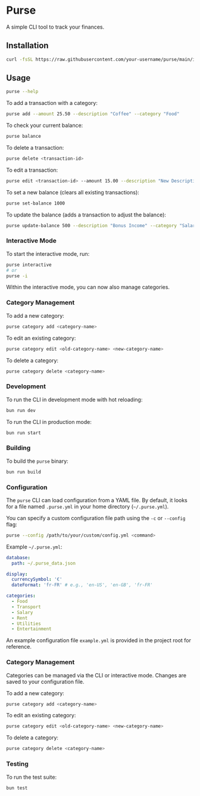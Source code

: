 # Purse

A simple CLI tool to track your finances.

## Installation

```bash
curl -fsSL https://raw.githubusercontent.com/your-username/purse/main/install.sh | sh
```

## Usage

```bash
purse --help
```

To add a transaction with a category:

```bash
purse add --amount 25.50 --description "Coffee" --category "Food"
```

To check your current balance:

```bash
purse balance
```

To delete a transaction:

```bash
purse delete <transaction-id>
```

To edit a transaction:

```bash
purse edit <transaction-id> --amount 15.00 --description "New Description" --category "New Category"
```

To set a new balance (clears all existing transactions):

```bash
purse set-balance 1000
```

To update the balance (adds a transaction to adjust the balance):

```bash
purse update-balance 500 --description "Bonus Income" --category "Salary"
```

### Interactive Mode

To start the interactive mode, run:

```bash
purse interactive
# or
purse -i
```

Within the interactive mode, you can now also manage categories.

### Category Management

To add a new category:

```bash
purse category add <category-name>
```

To edit an existing category:

```bash
purse category edit <old-category-name> <new-category-name>
```

To delete a category:

```bash
purse category delete <category-name>
```

### Development

To run the CLI in development mode with hot reloading:

```bash
bun run dev
```

To run the CLI in production mode:

```bash
bun run start
```

### Building

To build the `purse` binary:

```bash
bun run build
```

### Configuration

The `purse` CLI can load configuration from a YAML file. By default, it looks for a file named `.purse.yml` in your home directory (`~/.purse.yml`).

You can specify a custom configuration file path using the `-c` or `--config` flag:

```bash
purse --config /path/to/your/custom/config.yml <command>
```

Example `~/.purse.yml`:

```yaml
database:
  path: ~/.purse_data.json

display:
  currencySymbol: '€'
  dateFormat: 'fr-FR' # e.g., 'en-US', 'en-GB', 'fr-FR'

categories:
  - Food
  - Transport
  - Salary
  - Rent
  - Utilities
  - Entertainment
```

An example configuration file `example.yml` is provided in the project root for reference.

### Category Management

Categories can be managed via the CLI or interactive mode. Changes are saved to your configuration file.

To add a new category:

```bash
purse category add <category-name>
```

To edit an existing category:

```bash
purse category edit <old-category-name> <new-category-name>
```

To delete a category:

```bash
purse category delete <category-name>
```

### Testing

To run the test suite:

```bash
bun test
```